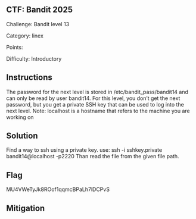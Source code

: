 ## CTF: Bandit 2025
Challenge: Bandit level 13

Category:  linex

Points:

Difficulty: Introductory

## Instructions
The password for the next level is stored in /etc/bandit_pass/bandit14 and can only be read by user bandit14. For this level, you don’t get the next password, but you get a private SSH key that can be used to log into the next level. Note: localhost is a hostname that refers to the machine you are working on


## Solution
Find a way to ssh using a private key.
use: ssh -i sshkey.private bandit14@localhost -p2220 
Than read the file from the given file path.

## Flag
MU4VWeTyJk8ROof1qqmcBPaLh7lDCPvS


## Mitigation


